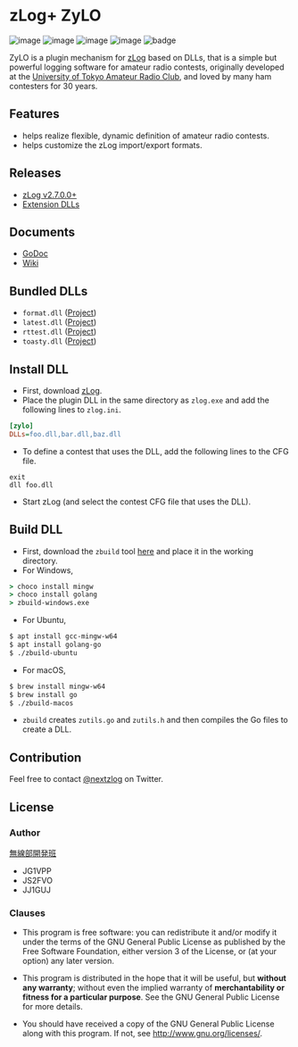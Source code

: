 zLog+ ZyLO
====

![image](https://img.shields.io/badge/Go-1.16-red.svg)
![image](https://img.shields.io/badge/Rust-1.51-red.svg)
![image](https://img.shields.io/badge/Delphi-10.4-red.svg)
![image](https://img.shields.io/badge/license-GPL3-darkblue.svg)
![badge](https://github.com/nextzlog/zylo/actions/workflows/build.yaml/badge.svg)

ZyLO is a plugin mechanism for [zLog](http://zlog.org) based on DLLs, that is a simple but powerful logging software for amateur radio contests, originally developed at the [University of Tokyo Amateur Radio Club](http://ja1zlo.u-tokyo.org), and loved by many ham contesters for 30 years.

## Features

- helps realize flexible, dynamic definition of amateur radio contests.
- helps customize the zLog import/export formats.

## Releases

- [zLog v2.7.0.0+](https://github.com/jr8ppg/zlog/releases)
- [Extension DLLs](https://github.com/nextzlog/zylo/releases/tag/nightly)

## Documents

- [GoDoc](https://nextzlog.github.io/zylo)
- [Wiki](https://github.com/nextzlog/zylo/wiki)

## Bundled DLLs

- `format.dll` ([Project](https://github.com/nextzlog/zylo/tree/master/rules/format))
- `latest.dll` ([Project](https://github.com/nextzlog/zylo/tree/master/rules/latest))
- `rttest.dll` ([Project](https://github.com/nextzlog/zylo/tree/master/rules/rttest))
- `toasty.dll` ([Project](https://github.com/nextzlog/zylo/tree/master/rules/toasty))

## Install DLL

- First, download [zLog](https://github.com/jr8ppg/zlog/releases).
- Place the plugin DLL in the same directory as `zlog.exe` and add the following lines to `zlog.ini`.

```ini
[zylo]
DLLs=foo.dll,bar.dll,baz.dll
```

- To define a contest that uses the DLL, add the following lines to the CFG file.

```
exit
dll foo.dll
```

- Start zLog (and select the contest CFG file that uses the DLL).

## Build DLL

- First, download the `zbuild` tool [here](https://github.com/nextzlog/zylo/releases/tag/zbuild) and place it in the working directory.
- For Windows,

```bat
> choco install mingw
> choco install golang
> zbuild-windows.exe
```

- For Ubuntu,

```sh
$ apt install gcc-mingw-w64
$ apt install golang-go
$ ./zbuild-ubuntu
```

- For macOS,

```sh
$ brew install mingw-w64
$ brew install go
$ ./zbuild-macos
```

- `zbuild` creates `zutils.go` and `zutils.h` and then compiles the Go files to create a DLL.

## Contribution

Feel free to contact [@nextzlog](https://twitter.com/nextzlog) on Twitter.

## License

### Author

[無線部開発班](https://pafelog.net)

- JG1VPP
- JS2FVO
- JJ1GUJ

### Clauses

- This program is free software: you can redistribute it and/or modify it under the terms of the GNU General Public License as published by the Free Software Foundation, either version 3 of the License, or (at your option) any later version.

- This program is distributed in the hope that it will be useful, but **without any warranty**; without even the implied warranty of **merchantability or fitness for a particular purpose**.
See the GNU General Public License for more details.

- You should have received a copy of the GNU General Public License along with this program.
If not, see <http://www.gnu.org/licenses/>.
